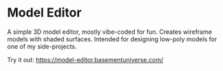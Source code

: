 # Model Editor

A simple 3D model editor, mostly vibe-coded for fun. Creates wireframe models with shaded surfaces. Intended for designing low-poly models for one of my side-projects.

Try it out: https://model-editor.basementuniverse.com/
